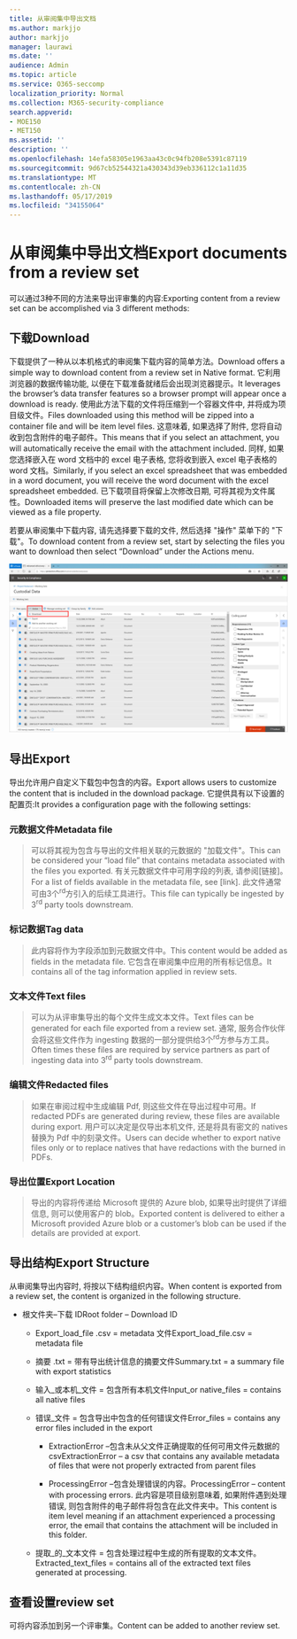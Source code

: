 ```yaml
---
title: 从审阅集中导出文档
ms.author: markjjo
author: markjjo
manager: laurawi
ms.date: ''
audience: Admin
ms.topic: article
ms.service: O365-seccomp
localization_priority: Normal
ms.collection: M365-security-compliance
search.appverid:
- MOE150
- MET150
ms.assetid: ''
description: ''
ms.openlocfilehash: 14efa58305e1963aa43c0c94fb208e5391c87119
ms.sourcegitcommit: 9d67cb52544321a430343d39eb336112c1a11d35
ms.translationtype: MT
ms.contentlocale: zh-CN
ms.lasthandoff: 05/17/2019
ms.locfileid: "34155064"
---
```

# <a name="export-documents-from-a-review-set"></a><span data-ttu-id="65702-102">从审阅集中导出文档</span><span class="sxs-lookup"><span data-stu-id="65702-102">Export documents from a review set</span></span>

<span data-ttu-id="65702-103">可以通过3种不同的方法来导出评审集的内容:</span><span class="sxs-lookup"><span data-stu-id="65702-103">Exporting content from a review set can be accomplished via 3 different methods:</span></span>

## <a name="download"></a><span data-ttu-id="65702-104">下载</span><span class="sxs-lookup"><span data-stu-id="65702-104">Download</span></span>

<span data-ttu-id="65702-105">下载提供了一种从以本机格式的审阅集下载内容的简单方法。</span><span class="sxs-lookup"><span data-stu-id="65702-105">Download offers a simple way to download content from a review set in Native format.</span></span> <span data-ttu-id="65702-106">它利用浏览器的数据传输功能, 以便在下载准备就绪后会出现浏览器提示。</span><span class="sxs-lookup"><span data-stu-id="65702-106">It leverages the browser’s data transfer features so a browser prompt will appear once a download is ready.</span></span> <span data-ttu-id="65702-107">使用此方法下载的文件将压缩到一个容器文件中, 并将成为项目级文件。</span><span class="sxs-lookup"><span data-stu-id="65702-107">Files downloaded using this method will be zipped into a container file and will be item level files.</span></span> <span data-ttu-id="65702-108">这意味着, 如果选择了附件, 您将自动收到包含附件的电子邮件。</span><span class="sxs-lookup"><span data-stu-id="65702-108">This means that if you select an attachment, you will automatically receive the email with the attachment included.</span></span> <span data-ttu-id="65702-109">同样, 如果您选择嵌入在 word 文档中的 excel 电子表格, 您将收到嵌入 excel 电子表格的 word 文档。</span><span class="sxs-lookup"><span data-stu-id="65702-109">Similarly, if you select an excel spreadsheet that was embedded in a word document, you will receive the word document with the excel spreadsheet embedded.</span></span> <span data-ttu-id="65702-110">已下载项目将保留上次修改日期, 可将其视为文件属性。</span><span class="sxs-lookup"><span data-stu-id="65702-110">Downloaded items will preserve the last modified date which can be viewed as a file property.</span></span>

<span data-ttu-id="65702-111">若要从审阅集中下载内容, 请先选择要下载的文件, 然后选择 "操作" 菜单下的 "下载"。</span><span class="sxs-lookup"><span data-stu-id="65702-111">To download content from a review set, start by selecting the files you want to download then select “Download” under the Actions menu.</span></span>

![自动生成的计算机说明的屏幕截图](../media/eDiscoDownload.png)

## <a name="export"></a><span data-ttu-id="65702-113">导出</span><span class="sxs-lookup"><span data-stu-id="65702-113">Export</span></span>

<span data-ttu-id="65702-114">导出允许用户自定义下载包中包含的内容。</span><span class="sxs-lookup"><span data-stu-id="65702-114">Export allows users to customize the content that is included in the download package.</span></span> <span data-ttu-id="65702-115">它提供具有以下设置的配置页:</span><span class="sxs-lookup"><span data-stu-id="65702-115">It provides a configuration page with the following settings:</span></span>

### <a name="metadata-file"></a><span data-ttu-id="65702-116">元数据文件</span><span class="sxs-lookup"><span data-stu-id="65702-116">Metadata file</span></span>

> <span data-ttu-id="65702-117">可以将其视为包含与导出的文件相关联的元数据的 "加载文件"。</span><span class="sxs-lookup"><span data-stu-id="65702-117">This can be considered your “load file” that contains metadata associated with the files you exported.</span></span> <span data-ttu-id="65702-118">有关元数据文件中可用字段的列表, 请参阅\[链接\]。</span><span class="sxs-lookup"><span data-stu-id="65702-118">For a list of fields available in the metadata file, see \[link\].</span></span> <span data-ttu-id="65702-119">此文件通常可由3个<sup>rd</sup>方引入的后续工具进行。</span><span class="sxs-lookup"><span data-stu-id="65702-119">This file can typically be ingested by 3<sup>rd</sup> party tools downstream.</span></span>

### <a name="tag-data"></a><span data-ttu-id="65702-120">标记数据</span><span class="sxs-lookup"><span data-stu-id="65702-120">Tag data</span></span>

> <span data-ttu-id="65702-121">此内容将作为字段添加到元数据文件中。</span><span class="sxs-lookup"><span data-stu-id="65702-121">This content would be added as fields in the metadata file.</span></span> <span data-ttu-id="65702-122">它包含在审阅集中应用的所有标记信息。</span><span class="sxs-lookup"><span data-stu-id="65702-122">It contains all of the tag information applied in review sets.</span></span>

### <a name="text-files"></a><span data-ttu-id="65702-123">文本文件</span><span class="sxs-lookup"><span data-stu-id="65702-123">Text files</span></span>

> <span data-ttu-id="65702-124">可以为从评审集导出的每个文件生成文本文件。</span><span class="sxs-lookup"><span data-stu-id="65702-124">Text files can be generated for each file exported from a review set.</span></span> <span data-ttu-id="65702-125">通常, 服务合作伙伴会将这些文件作为 ingesting 数据的一部分提供给3个<sup>rd</sup>方参与方工具。</span><span class="sxs-lookup"><span data-stu-id="65702-125">Often times these files are required by service partners as part of ingesting data into 3<sup>rd</sup> party tools downstream.</span></span>

### <a name="redacted-files"></a><span data-ttu-id="65702-126">编辑文件</span><span class="sxs-lookup"><span data-stu-id="65702-126">Redacted files</span></span>

> <span data-ttu-id="65702-127">如果在审阅过程中生成编辑 Pdf, 则这些文件在导出过程中可用。</span><span class="sxs-lookup"><span data-stu-id="65702-127">If redacted PDFs are generated during review, these files are available during export.</span></span> <span data-ttu-id="65702-128">用户可以决定是仅导出本机文件, 还是将具有密文的 natives 替换为 Pdf 中的刻录文件。</span><span class="sxs-lookup"><span data-stu-id="65702-128">Users can decide whether to export native files only or to replace natives that have redactions with the burned in PDFs.</span></span>

### <a name="export-location"></a><span data-ttu-id="65702-129">导出位置</span><span class="sxs-lookup"><span data-stu-id="65702-129">Export Location</span></span>

> <span data-ttu-id="65702-130">导出的内容将传递给 Microsoft 提供的 Azure blob, 如果导出时提供了详细信息, 则可以使用客户的 blob。</span><span class="sxs-lookup"><span data-stu-id="65702-130">Exported content is delivered to either a Microsoft provided Azure blob or a customer’s blob can be used if the details are provided at export.</span></span>

## <a name="export-structure"></a><span data-ttu-id="65702-131">导出结构</span><span class="sxs-lookup"><span data-stu-id="65702-131">Export Structure</span></span>

<span data-ttu-id="65702-132">从审阅集导出内容时, 将按以下结构组织内容。</span><span class="sxs-lookup"><span data-stu-id="65702-132">When content is exported from a review set, the content is organized in the following structure.</span></span>

  - <span data-ttu-id="65702-133">根文件夹–下载 ID</span><span class="sxs-lookup"><span data-stu-id="65702-133">Root folder – Download ID</span></span>
    
      - <span data-ttu-id="65702-134">Export\_load\_file .csv = metadata 文件</span><span class="sxs-lookup"><span data-stu-id="65702-134">Export\_load\_file.csv = metadata file</span></span>
    
      - <span data-ttu-id="65702-135">摘要 .txt = 带有导出统计信息的摘要文件</span><span class="sxs-lookup"><span data-stu-id="65702-135">Summary.txt = a summary file with export statistics</span></span>
    
      - <span data-ttu-id="65702-136">输入\_或本机\_文件 = 包含所有本机文件</span><span class="sxs-lookup"><span data-stu-id="65702-136">Input\_or native\_files = contains all native files</span></span>
    
      - <span data-ttu-id="65702-137">错误\_文件 = 包含导出中包含的任何错误文件</span><span class="sxs-lookup"><span data-stu-id="65702-137">Error\_files = contains any error files included in the export</span></span>
        
          - <span data-ttu-id="65702-138">ExtractionError –包含未从父文件正确提取的任何可用文件元数据的 csv</span><span class="sxs-lookup"><span data-stu-id="65702-138">ExtractionError – a csv that contains any available metadata of files that were not properly extracted from parent files</span></span>
        
          - <span data-ttu-id="65702-139">ProcessingError –包含处理错误的内容。</span><span class="sxs-lookup"><span data-stu-id="65702-139">ProcessingError – content with processing errors.</span></span> <span data-ttu-id="65702-140">此内容是项目级别意味着, 如果附件遇到处理错误, 则包含附件的电子邮件将包含在此文件夹中。</span><span class="sxs-lookup"><span data-stu-id="65702-140">This content is item level meaning if an attachment experienced a processing error, the email that contains the attachment will be included in this folder.</span></span>
    
      - <span data-ttu-id="65702-141">提取\_的\_文本文件 = 包含处理过程中生成的所有提取的文本文件。</span><span class="sxs-lookup"><span data-stu-id="65702-141">Extracted\_text\_files = contains all of the extracted text files generated at processing.</span></span>

## <a name="review-set"></a><span data-ttu-id="65702-142">查看设置</span><span class="sxs-lookup"><span data-stu-id="65702-142">review set</span></span>

<span data-ttu-id="65702-143">可将内容添加到另一个评审集。</span><span class="sxs-lookup"><span data-stu-id="65702-143">Content can be added to another review set.</span></span>